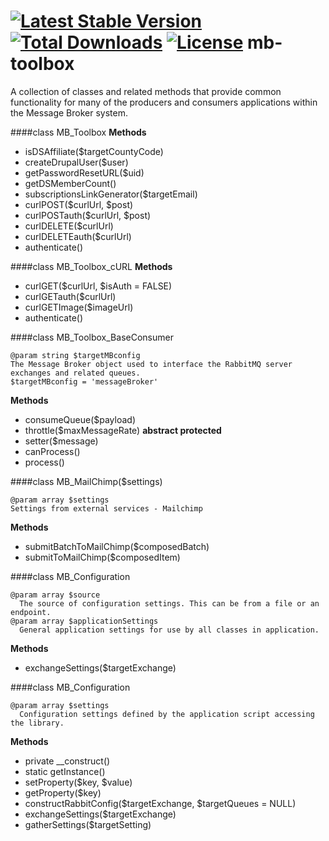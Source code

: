 [![Latest Stable Version](https://poser.pugx.org/dosomething/mb-toolbox/v/stable.svg)](https://packagist.org/packages/dosomething/mb-toolbox) [![Total Downloads](https://poser.pugx.org/dosomething/mb-toolbox/downloads.svg)](https://packagist.org/packages/dosomething/mb-toolbox)  [![License](https://poser.pugx.org/dosomething/mb-toolbox/license.svg)](https://packagist.org/packages/dosomething/mb-toolbox)
mb-toolbox
==========

A collection of classes and related methods that provide common functionality for many of the producers and consumers applications within the Message Broker system.

####class MB_Toolbox
**Methods**
- isDSAffiliate($targetCountyCode)
- createDrupalUser($user)
- getPasswordResetURL($uid)
- getDSMemberCount()
- subscriptionsLinkGenerator($targetEmail)
- curlPOST($curlUrl, $post)
- curlPOSTauth($curlUrl, $post)
- curlDELETE($curlUrl)
- curlDELETEauth($curlUrl)
- authenticate()


####class MB_Toolbox_cURL
**Methods**
- curlGET($curlUrl, $isAuth = FALSE)
- curlGETauth($curlUrl)
- curlGETImage($imageUrl)
- authenticate()


####class MB_Toolbox_BaseConsumer
```
@param string $targetMBconfig
The Message Broker object used to interface the RabbitMQ server exchanges and related queues.
$targetMBconfig = 'messageBroker'
```
**Methods**
- consumeQueue($payload)
- throttle($maxMessageRate)
**abstract protected**
- setter($message)
- canProcess()
- process()

####class MB_MailChimp($settings)
```
@param array $settings
Settings from external services - Mailchimp
```
**Methods**
- submitBatchToMailChimp($composedBatch)
- submitToMailChimp($composedItem)


####class MB_Configuration
```
@param array $source
  The source of configuration settings. This can be from a file or an endpoint.
@param array $applicationSettings
  General application settings for use by all classes in application.
```
**Methods**
- exchangeSettings($targetExchange)

####class MB_Configuration
```
@param array $settings
  Configuration settings defined by the application script accessing the library.
```
**Methods**
- private __construct()
- static getInstance()
- setProperty($key, $value)
- getProperty($key)
- constructRabbitConfig($targetExchange, $targetQueues = NULL)
- exchangeSettings($targetExchange)
- gatherSettings($targetSetting)
